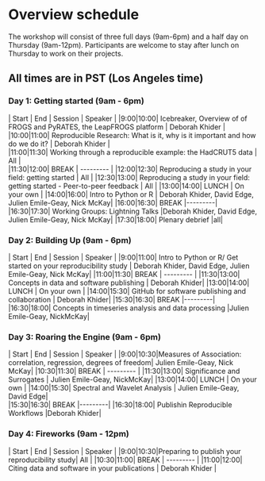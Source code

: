 # Overview schedule

The workshop will consist of three full days (9am-6pm) and a half day on Thursday (9am-12pm). Participants are welcome to stay after lunch on Thursday to work on their projects.  

## All times are in PST (Los Angeles time)

### Day 1: Getting started (9am - 6pm)

| Start | End | Session | Speaker |
|9:00|10:00| Icebreaker, Overview of of FROGS and PyRATES, the LeapFROGS platform | Deborah Khider |
|10:00|11:00| Reproducible Research: What is it, why is it important and how do we do it? | Deborah Khider |  
|11:00|11:30| Working through a reproducible example: the HadCRUT5 data | All |   
|11:30|12:00| BREAK | --------- | 
|12:00|12:30| Reproducing a study in your field: getting started | All |
|12:30|13:00| Reproducing a study in your field: getting started - Peer-to-peer feedback | All |
|13:00|14:00| LUNCH | On your own | 
|14:00|16:00| Intro to Python or R | Deborah Khider, David Edge, Julien Emile-Geay, Nick McKay| 
|16:00|16:30| BREAK |---------| 
|16:30|17:30| Working Groups: Lightning Talks |Deborah Khider, David Edge, Julien Emile-Geay, Nick McKay| 
|17:30|18:00| Plenary debrief |all| 

### Day 2: Building Up (9am - 6pm)

| Start | End | Session | Speaker |
|9:00|11:00| Intro to Python or R/ Get started on your reproducibility study | Deborah Khider, David Edge, Julien Emile-Geay, Nick McKay| 
|11:00|11:30| BREAK | --------- | 
|11:30|13:00| Concepts in data and software publishing | Deborah Khider| 
|13:00|14:00| LUNCH | On your own | 
|14:00|15:30| GitHub for software publishing and collaboration | Deborah Khider| 
|15:30|16:30| BREAK |---------| 
|16:30|18:00| Concepts in timeseries analysis and data processing |Julien Emile-Geay, NickMcKay| 

### Day 3: Roaring the Engine (9am - 6pm)

| Start | End | Session | Speaker |
|9:00|10:30|Measures of Association: correlation, regression, degrees of freedom| Julien Emile-Geay, Nick McKay|
|10:30|11:30| BREAK | --------- | 
|11:30|13:00| Significance and Surrogates | Julien Emile-Geay, NickMcKay|
|13:00|14:00| LUNCH | On your own | 
|14:00|15:30| Spectral and Wavelet Analysis | Julien Emile-Geay, David Edge|  
|15:30|16:30| BREAK |---------| 
|16:30|18:00| Publishin Reproducible Workflows |Deborah Khider| 

### Day 4: Fireworks (9am - 12pm)

| Start | End | Session | Speaker |
|9:00|10:30|Preparing to publish your reproducibility study| All |
|10:30|11:00| BREAK | --------- | 
|11:00|12:00| Citing data and software in your publications | Deborah Khider | 